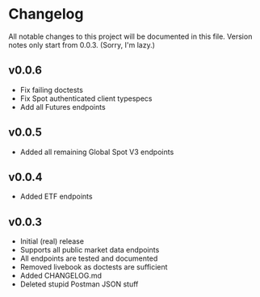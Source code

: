 # Changelog

All notable changes to this project will be documented in this file. Version notes only start from 0.0.3. (Sorry, I'm lazy.)

## v0.0.6
* Fix failing doctests
* Fix Spot authenticated client typespecs
* Add all Futures endpoints

## v0.0.5
* Added all remaining Global Spot V3 endpoints

## v0.0.4
* Added ETF endpoints

## v0.0.3
* Initial (real) release
* Supports all public market data endpoints
* All endpoints are tested and documented
* Removed livebook as doctests are sufficient
* Added CHANGELOG.md
* Deleted stupid Postman JSON stuff
